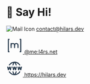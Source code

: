 # 👋 Say Hi!


![Mail Icon](/mail.svg)
<a href="mailto:contact@hilars.dev" target="_blank">
contact@hilars.dev
</a>

<a href="https://matrix.to/#/@me:l4rs.net" target="_blank">
<svg xmlns="http://www.w3.org/2000/svg" class="icon icon-tabler icon-tabler-brand-matrix" width="44" height="44" viewBox="0 0 24 24" stroke-width="1.5" stroke="#2c3e50" fill="none" stroke-linecap="round" stroke-linejoin="round"><path stroke="none" d="M0 0h24v24H0z" fill="none"/><path d="M4 3h-1v18h1" /><path d="M20 21h1v-18h-1" /><path d="M7 9v6" /><path d="M12 15v-3.5a2.5 2.5 0 1 0 -5 0v.5" /><path d="M17 15v-3.5a2.5 2.5 0 1 0 -5 0v.5" />
</svg> @me:l4rs.net</a>

<a href="https://hilars.dev"><svg xmlns="http://www.w3.org/2000/svg" class="icon icon-tabler icon-tabler-world-www" width="44" height="44" viewBox="0 0 24 24" stroke-width="1.5" stroke="#2c3e50" fill="none" stroke-linecap="round" stroke-linejoin="round"><path stroke="none" d="M0 0h24v24H0z" fill="none"/><path d="M19.5 7a9 9 0 0 0 -7.5 -4a8.991 8.991 0 0 0 -7.484 4" /><path d="M11.5 3a16.989 16.989 0 0 0 -1.826 4" /><path d="M12.5 3a16.989 16.989 0 0 1 1.828 4" /><path d="M19.5 17a9 9 0 0 1 -7.5 4a8.991 8.991 0 0 1 -7.484 -4" /><path d="M11.5 21a16.989 16.989 0 0 1 -1.826 -4" /><path d="M12.5 21a16.989 16.989 0 0 0 1.828 -4" /><path d="M2 10l1 4l1.5 -4l1.5 4l1 -4" /><path d="M17 10l1 4l1.5 -4l1.5 4l1 -4" /><path d="M9.5 10l1 4l1.5 -4l1.5 4l1 -4" />
</svg> https://hilars.dev</a>